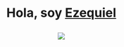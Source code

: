 <h1 align="center"><b>Hola, soy <a href=https://www.linkedin.com/in/ezequiel-bosco-5925661bb/" target="_blank">Ezequiel</a>
<!-- Quote -->
<p align="center">
  <img src="https://i.imgur.com/Yzmj3My.jpeg"></a>
</p>
